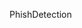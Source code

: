 <!--
 * @Descripttion: 
 * @version: 
 * @Author: Six
 * @Date: 2021-06-03 14:49:58
 * @LastEditors: Six
 * @LastEditTime: 2021-06-03 14:50:35
-->
PhishDetection
